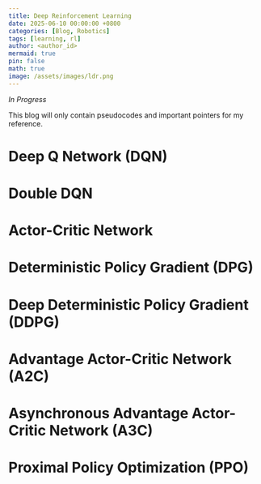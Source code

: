 ```yaml
---
title: Deep Reinforcement Learning
date: 2025-06-10 00:00:00 +0800
categories: [Blog, Robotics]
tags: [learning, rl]     
author: <author_id>
mermaid: true
pin: false
math: true
image: /assets/images/ldr.png
---
```


*In Progress*

This blog will only contain pseudocodes and important pointers for my reference. 

# Deep Q Network (DQN)

# Double DQN

# Actor-Critic Network

# Deterministic Policy Gradient (DPG)

# Deep Deterministic Policy Gradient (DDPG)

# Advantage Actor-Critic Network (A2C)

# Asynchronous Advantage Actor-Critic Network (A3C)

# Proximal Policy Optimization (PPO)